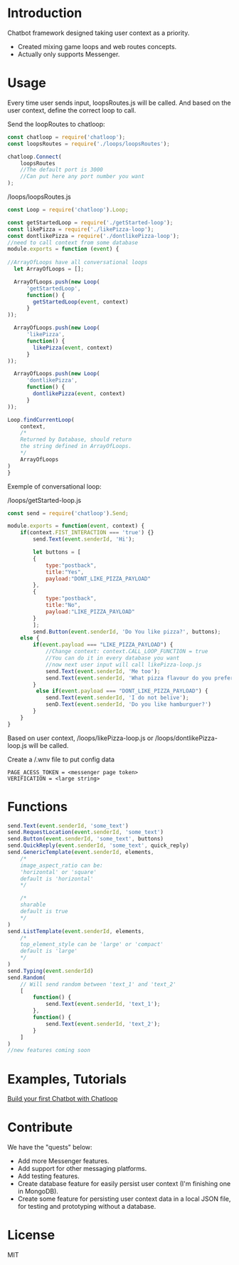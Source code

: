 # Introduction

Chatbot framework designed taking user context as a priority. 
* Created mixing game loops and web routes concepts.
* Actually only supports Messenger.

# Usage

Every time user sends input, loopsRoutes.js will be called. And based on the user context, define the correct loop to call. 

Send the loopRoutes to chatloop:
```js
const chatloop = require('chatloop');
const loopsRoutes = require('./loops/loopsRoutes');

chatloop.Connect(
    loopsRoutes
    //The default port is 3000
    //Can put here any port number you want
);
```


/loops/loopsRoutes.js
```js
const Loop = require('chatloop').Loop;

const getStartedLoop = require('./getStarted-loop');
const likePizza = require('./likePizza-loop');
const dontlikePizza = require('./dontlikePizza-loop');
//need to call context from some database
module.exports = function (event) {
    
//ArrayOfLoops have all conversational loops
  let ArrayOfLoops = [];

  ArrayOfLoops.push(new Loop(
      'getStartedLoop',
      function() {
        getStartedLoop(event, context)
      }
));

  ArrayOfLoops.push(new Loop(
      'likePizza',
      function() {
        likePizza(event, context)
      }
));

  ArrayOfLoops.push(new Loop(
      'dontlikePizza',
      function() {
        dontlikePizza(event, context)
      }
));

Loop.findCurrentLoop(
    context,
    /*
    Returned by Database, should return
    the string defined in ArrayOfLoops.
    */  
    ArrayOfLoops
)
}
```


Exemple of conversational loop:

/loops/getStarted-loop.js
```js
const send = require('chatloop').Send;

module.exports = function(event, context) {
    if(context.FIST_INTERACTION === 'true') {}
        send.Text(event.senderId, 'Hi');

        let buttons = [
        {
            type:"postback",
            title:"Yes",
            payload:"DONT_LIKE_PIZZA_PAYLOAD"
        },
        {
            type:"postback",
            title:"No",
            payload:"LIKE_PIZZA_PAYLOAD"
        }
        ];
        send.Button(event.senderId, 'Do You like pizza?', buttons);
    else {
        if(event.payload === "LIKE_PIZZA_PAYLOAD") {
            //Change context: context.CALL_LOOP_FUNCTION = true
            //You can do it in every database you want
            //now next user input will call likePizza-loop.js
            send.Text(event.senderId, 'Me too');
            send.Text(event.senderId, 'What pizza flavour do you prefer?');
        }
         else if(event.payload === "DONT_LIKE_PIZZA_PAYLOAD") {
            send.Text(event.senderId, 'I do not belive');
            senD.Text(event.senderId, 'Do you like hamburguer?')
        }
    }
}
```
Based on user context, /loops/likePizza-loop.js or 
/loops/dontlikePizza-loop.js will be called. 


Create a /.wnv file to put config data
```.env
PAGE_ACESS_TOKEN = <messenger page token>
VERIFICATION = <large string>
```


# Functions
```js
send.Text(event.senderId, 'some_text')
send.RequestLocation(event.senderId, 'some_text')
send.Button(event.senderId, 'some_text', buttons)
send.QuickReply(event.senderId, 'some_text', quick_reply)
send.GenericTemplate(event.senderId, elements,
    /*
    image_aspect_ratio can be:
    'horizontal' or 'square'
    default is 'horizontal'
    */

    /*
    sharable 
    default is true
    */
)
send.ListTemplate(event.senderId, elements,
    /*
    top_element_style can be 'large' or 'compact'
    default is 'large'
    */
)
send.Typing(event.senderId)
send.Random(
    // Will send random between 'text_1' and 'text_2' 
    [
        function() {
            send.Text(event.senderId, 'text_1');
        },
        function() {
            send.Text(event.senderId, 'text_2');
        }
    ]
)
//new features coming soon
```


# Examples, Tutorials
[Build your first Chatbot with Chatloop](https://medium.com/@thalesmdav/build-your-first-chatbot-with-chatloop-ddd21e47e21)

# Contribute
We have the "quests" below: 
* Add more Messenger features.
* Add support for other messaging platforms.
* Add testing features.
* Create database feature for easily persist user context
(I'm finishing one in MongoDB).   
* Create some feature for persisting user context data in a local JSON file, for testing and prototyping without a database.

# License

MIT